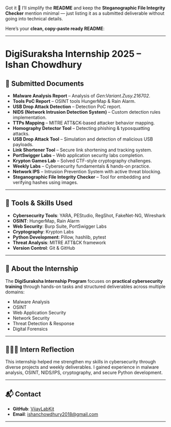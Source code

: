 Got it 🙂
I’ll simplify the **README** and keep the **Steganographic File Integrity Checker** mention minimal — just listing it as a submitted deliverable without going into technical details.

Here’s your **clean, copy-paste ready README**:

---

# DigiSuraksha Internship 2025 – Ishan Chowdhury

## 📄 Submitted Documents

* **Malware Analysis Report** – Analysis of *Gen\:Variant.Zusy.216702*.
* **Tools PoC Report** – OSINT tools HungerMap & Rain Alarm.
* **USB Drop Attack Detection** – Detection PoC report.
* **NIDS (Network Intrusion Detection System)** – Custom detection rules implementation.
* **TTPs Mapping** – MITRE ATT\&CK-based attacker behavior mapping.
* **Homography Detector Tool** – Detecting phishing & typosquatting attacks.
* **USB Drop Attack Tool** – Simulation and detection of malicious USB payloads.
* **Link Shortener Tool** – Secure link shortening and tracking system.
* **PortSwigger Labs** – Web application security labs completion.
* **Krypton Games Lab** – Solved CTF-style cryptography challenges.
* **Weekly Labs** – Cybersecurity fundamentals & hands-on practice.
* **Network IPS** – Intrusion Prevention System with active threat blocking.
* **Steganographic File Integrity Checker** – Tool for embedding and verifying hashes using images.

---

## 🔧 Tools & Skills Used

* **Cybersecurity Tools**: YARA, PEStudio, RegShot, FakeNet-NG, Wireshark
* **OSINT**: HungerMap, Rain Alarm
* **Web Security**: Burp Suite, PortSwigger Labs
* **Cryptography**: Krypton Labs
* **Python Development**: Pillow, hashlib, pytest
* **Threat Analysis**: MITRE ATT\&CK framework
* **Version Control**: Git & GitHub

---

## 📌 About the Internship

The **DigiSuraksha Internship Program** focuses on **practical cybersecurity training** through hands-on tasks and structured deliverables across multiple domains:

* Malware Analysis
* OSINT
* Web Application Security
* Network Security
* Threat Detection & Response
* Digital Forensics

---

## 🙋🏻‍♂️ Intern Reflection

This internship helped me strengthen my skills in cybersecurity through diverse projects and weekly deliverables. I gained experience in malware analysis, OSINT, NIDS/IPS, cryptography, and secure Python development.

---

## 📬 Contact

* **GitHub**: [VijayLabKit](https://github.com/VijayLabKit)
* **Email**: [ishanchowdhury2018@gmail.com](mailto:ishanchowdhury2018@gmail.com)

---
